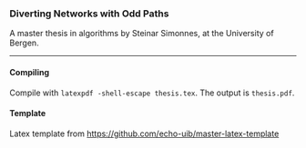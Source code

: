 ### Diverting Networks with Odd Paths
A master thesis in algorithms by Steinar Simonnes, at the University of Bergen.

***
#### Compiling
Compile with `latexpdf -shell-escape thesis.tex`. The output is `thesis.pdf`.

#### Template
Latex template from https://github.com/echo-uib/master-latex-template
